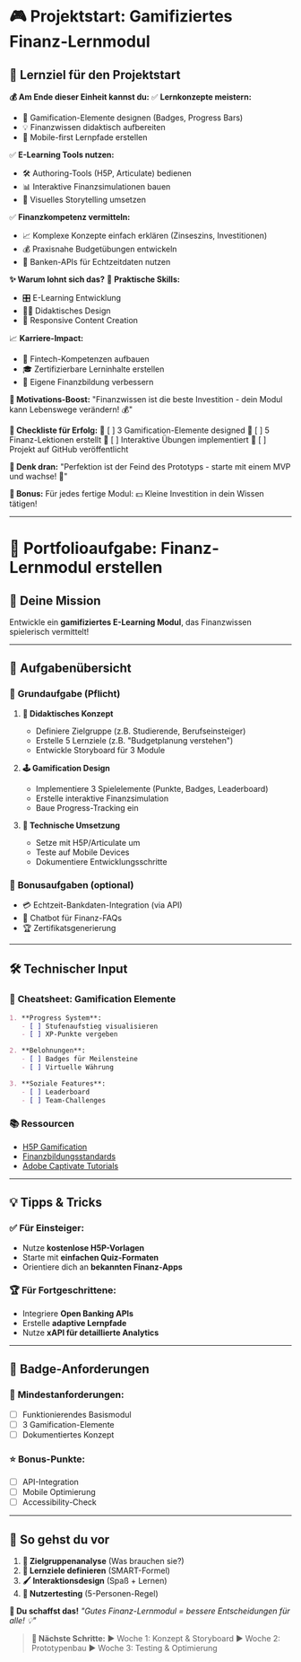 # 🎮 **Projektstart: Gamifiziertes Finanz-Lernmodul**

## 🎯 **Lernziel für den Projektstart**

**💰 Am Ende dieser Einheit kannst du:**
✅ **Lernkonzepte meistern:**
   - 🎲 Gamification-Elemente designen (Badges, Progress Bars)
   - 💡 Finanzwissen didaktisch aufbereiten
   - 📱 Mobile-first Lernpfade erstellen

✅ **E-Learning Tools nutzen:**
   - 🛠️ Authoring-Tools (H5P, Articulate) bedienen
   - 📊 Interaktive Finanzsimulationen bauen
   - 🎨 Visuelles Storytelling umsetzen

✅ **Finanzkompetenz vermitteln:**
   - 📈 Komplexe Konzepte einfach erklären (Zinseszins, Investitionen)
   - 💰 Praxisnahe Budgetübungen entwickeln
   - 🏦 Banken-APIs für Echtzeitdaten nutzen

**✨ Warum lohnt sich das?**
💼 **Praktische Skills:**
   - 🎛️ E-Learning Entwicklung
   - 🧑‍🎓 Didaktisches Design
   - 📱 Responsive Content Creation

📈 **Karriere-Impact:**
   - 🏦 Fintech-Kompetenzen aufbauen
   - 🎓 Zertifizierbare Lerninhalte erstellen
   - 💸 Eigene Finanzbildung verbessern

**💪 Motivations-Boost:**
"Finanzwissen ist die beste Investition - 
dein Modul kann Lebenswege verändern! 💰"

**📌 Checkliste für Erfolg:**
🔹 [ ] 3 Gamification-Elemente designed
🔹 [ ] 5 Finanz-Lektionen erstellt
🔹 [ ] Interaktive Übungen implementiert
🔹 [ ] Projekt auf GitHub veröffentlicht

**🚨 Denk dran:**
"Perfektion ist der Feind des Prototyps - 
starte mit einem MVP und wachse! 🌱"

**🎁 Bonus:**
Für jedes fertige Modul: 💵 Kleine Investition in dein Wissen tätigen!

---

# 🎲 **Portfolioaufgabe: Finanz-Lernmodul erstellen**

## 🎯 **Deine Mission**
Entwickle ein **gamifiziertes E-Learning Modul**, das Finanzwissen spielerisch vermittelt!

---

## 🌟 **Aufgabenübersicht**
### 🔹 **Grundaufgabe (Pflicht)**
1. **📝 Didaktisches Konzept**
   - Definiere Zielgruppe (z.B. Studierende, Berufseinsteiger)
   - Erstelle 5 Lernziele (z.B. "Budgetplanung verstehen")
   - Entwickle Storyboard für 3 Module

2. **🕹️ Gamification Design**
   - Implementiere 3 Spielelemente (Punkte, Badges, Leaderboard)
   - Erstelle interaktive Finanzsimulation
   - Baue Progress-Tracking ein

3. **📱 Technische Umsetzung**
   - Setze mit H5P/Articulate um
   - Teste auf Mobile Devices
   - Dokumentiere Entwicklungsschritte

### 🔹 **Bonusaufgaben (optional)**
- 💳 Echtzeit-Bankdaten-Integration (via API)
- 🤖 Chatbot für Finanz-FAQs
- 🏆 Zertifikatsgenerierung

---

## 🛠 **Technischer Input**
### 📜 **Cheatsheet: Gamification Elemente**
```markdown
1. **Progress System**:
   - [ ] Stufenaufstieg visualisieren
   - [ ] XP-Punkte vergeben

2. **Belohnungen**:
   - [ ] Badges für Meilensteine
   - [ ] Virtuelle Währung

3. **Soziale Features**:
   - [ ] Leaderboard
   - [ ] Team-Challenges
```

### 📚 **Ressourcen**
- [H5P Gamification](https://h5p.org/gamification)
- [Finanzbildungsstandards](https://www.oecd.org/finance/financial-education/)
- [Adobe Captivate Tutorials](https://elearning.adobe.com/)

---

## 💡 **Tipps & Tricks**
### ✅ **Für Einsteiger:**
- Nutze **kostenlose H5P-Vorlagen**
- Starte mit **einfachen Quiz-Formaten**
- Orientiere dich an **bekannten Finanz-Apps**

### 🏆 **Für Fortgeschrittene:**
- Integriere **Open Banking APIs**
- Erstelle **adaptive Lernpfade**
- Nutze **xAPI für detaillierte Analytics**

---

## 🔖 **Badge-Anforderungen**
### 🏅 **Mindestanforderungen:**
- [ ] Funktionierendes Basismodul
- [ ] 3 Gamification-Elemente
- [ ] Dokumentiertes Konzept

### ⭐ **Bonus-Punkte:**
- [ ] API-Integration
- [ ] Mobile Optimierung
- [ ] Accessibility-Check

---

## 📌 **So gehst du vor**
1. **👥 Zielgruppenanalyse** (Was brauchen sie?)
2. **🎯 Lernziele definieren** (SMART-Formel)
3. **🖌 Interaktionsdesign** (Spaß + Lernen)
4. **🧪 Nutzertesting** (5-Personen-Regel)

**🚀 Du schaffst das!**
*"Gutes Finanz-Lernmodul = bessere Entscheidungen für alle! 💡"*

> **🔗 Nächste Schritte:**
> ▶️ Woche 1: Konzept & Storyboard
> ▶️ Woche 2: Prototypenbau
> ▶️ Woche 3: Testing & Optimierung